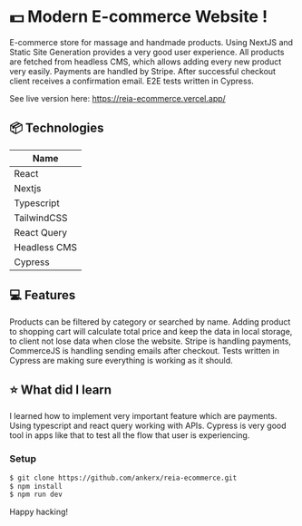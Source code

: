 # 💵 Modern E-commerce Website !

E-commerce store for massage and handmade products. Using NextJS and Static Site Generation provides a very good user experience. All products are fetched from headless CMS, which allows adding every new product very easily. Payments are handled by Stripe. After successful checkout client receives a confirmation email. E2E tests written in Cypress.

See live version here: https://reia-ecommerce.vercel.app/

## 📦 Technologies

| Name          |
| ------------- |
| React         |
| Nextjs        |
| Typescript    |
| TailwindCSS   |
| React Query   |
| Headless CMS  |
| Cypress       |


## 💻 Features

Products can be filtered by category or searched by name. Adding product to shopping cart will calculate total price and keep the data in local storage, to client not lose data when close the website. Stripe is handling payments, CommerceJS is handling sending emails after checkout. Tests written in Cypress are making sure everything is working as it should.

## ⭐️ What did I learn

I learned how to implement very important feature which are payments. Using typescript and react query working with APIs. Cypress is very good tool in apps like that to test all the flow that user is experiencing.


### Setup

```sh
$ git clone https://github.com/ankerx/reia-ecommerce.git
$ npm install
$ npm run dev
```

Happy hacking!
